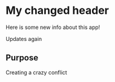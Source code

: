 # My changed header

Here is some new info about this app!

Updates again

## Purpose

Creating a crazy conflict
